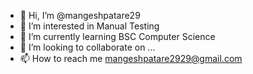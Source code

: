 - 👋 Hi, I’m @mangeshpatare29
- 👀 I’m interested in Manual Testing
- 🌱 I’m currently learning BSC Computer Science
- 💞️ I’m looking to collaborate on ...
- 📫 How to reach me mangeshpatare2929@gmail.com

<!---
mangeshpatare29/mangeshpatare29 is a ✨ special ✨ repository because its `README.md` (this file) appears on your GitHub profile.
You can click the Preview link to take a look at your changes.
--->
